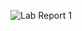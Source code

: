 ![Lab Report 1](https://user-images.githubusercontent.com/100378969/192688910-a841b216-c538-4260-abed-3c79effc36c2.png)
